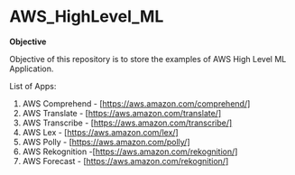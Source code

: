 # AWS_HighLevel_ML

**Objective**

Objective of this repository is to store the examples of AWS High Level ML Application.

List of Apps:

1. AWS Comprehend - [https://aws.amazon.com/comprehend/]
2. AWS Translate - [https://aws.amazon.com/translate/]
3. AWS Transcribe - [https://aws.amazon.com/transcribe/]
4. AWS Lex - [https://aws.amazon.com/lex/]
5. AWS Polly - [https://aws.amazon.com/polly/]
6. AWS Rekognition -[https://aws.amazon.com/rekognition/]
7. AWS Forecast - [https://aws.amazon.com/rekognition/]
